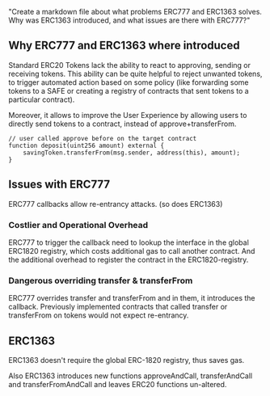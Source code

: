 "Create a markdown file about what problems ERC777 and ERC1363 solves. Why was ERC1363 introduced, and what issues are there with ERC777?"

## Why ERC777 and ERC1363 where introduced

Standard ERC20 Tokens lack the ability to react to approving, sending or receiving tokens. This ability can be quite helpful to reject unwanted tokens, to trigger automated action based on some policy (like forwarding some tokens to a SAFE or creating a registry of contracts that sent tokens to a particular contract).

Moreover, it allows to improve the User Experience by allowing users to directly send tokens to a contract, instead of approve+transferFrom.

```Solidity
// user called approve before on the target contract
function deposit(uint256 amount) external {
    savingToken.transferFrom(msg.sender, address(this), amount);
}
```

## Issues with ERC777

ERC777 callbacks allow re-entrancy attacks. (so does ERC1363)

### Costlier and Operational Overhead

ERC777 to trigger the callback need to lookup the interface in the global ERC1820 registry, which costs additional gas to call another contract. And the additional overhead to register the contract in the ERC1820-registry.

### Dangerous overriding transfer & transferFrom

ERC777 overrides transfer and transferFrom and in them, it introduces the callback. Previously implemented contracts that called transfer or transferFrom on tokens would not expect re-entrancy.

## ERC1363

ERC1363 doesn't require the global ERC-1820 registry, thus saves gas.

Also ERC1363 introduces new functions approveAndCall, transferAndCall and transferFromAndCall and leaves ERC20 functions un-altered.
